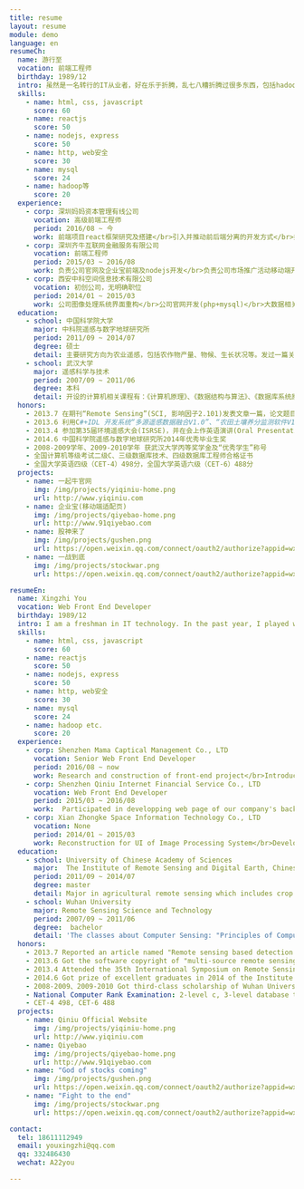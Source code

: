 ```yaml
---
title: resume
layout: resume
module: demo
language: en
resumeCh:
  name: 游行至
  vocation: 前端工程师
  birthday: 1989/12
  intro: 虽然是一名转行的IT从业者，好在乐于折腾，乱七八糟折腾过很多东西，包括hadoop、spark、scala、机器学习、docker（这些都忘得差不多了）等。最近一年机缘巧合投身于WEB前端，会点前端三板斧，nodejs也能搞一搞，http也略懂一点，网络安全也多少了解，似乎“知道”得那么多，似乎什么又都不懂。还是好好学习，天天向上吧！
  skills:
    - name: html, css, javascript
      score: 60
    - name: reactjs
      score: 50
    - name: nodejs, express
      score: 50
    - name: http, web安全
      score: 30
    - name: mysql
      score: 24
    - name: hadoop等
      score: 20
  experience:
    - corp: 深圳妈妈资本管理有线公司
      vocation: 高级前端工程师
      period: 2016/08 ~ 今
      work: 前端项目react框架研究及搭建</br>引入并推动前后端分离的开发方式</br>妈妈送房项目前端重构
    - corp: 深圳齐牛互联网金融服务有限公司
      vocation: 前端工程师
      period: 2015/03 ~ 2016/08
      work: 负责公司官网及企业宝前端及nodejs开发</br>负责公司市场推广活动移动端开发，有微信开发经验
    - corp: 西安中科空间信息技术有限公司
      vocation: 初创公司，无明确职位
      period: 2014/01 ~ 2015/03
      work: 公司图像处理系统界面重构</br>公司官网开发(php+mysql)</br>大数据相关技术研究
  education:
    - school: 中国科学院大学
      major: 中科院遥感与数字地球研究所
      period: 2011/09 ~ 2014/07
      degree: 硕士
      detail: 主要研究方向为农业遥感，包括农作物产量、物候、生长状况等。发过一篇关于农作物物候的英文文章，被Remote Sensing收录，SCI影响力因子>2.0，毕业论文是关于多源遥感图像融合。
    - school: 武汉大学
      major: 遥感科学与技术
      period: 2007/09 ~ 2011/06
      degree: 本科
      detail: 开设的计算机相关课程有：《计算机原理》、《数据结构与算法》、《数据库系统原理》、《C++面向对象程序设计》等。
  honors:
    - 2013.7 在期刊“Remote Sensing”(SCI, 影响因子2.101)发表文章一篇，论文题目为“Remote sensing based detection of crop phenology for agricultural zones in China using a new threshold method”
    - 2013.6 利用C#+IDL 开发系统“多源遥感数据融合V1.0”、“农田土壤养分监测软件V1.0”，并申请软件著作权
    - 2013.4 参加第35届环境遥感大会(ISRSE)，并在会上作英语演讲(Oral Presentation)
    - 2014.6 中国科学院遥感与数字地球研究所2014年优秀毕业生奖
    - 2008-2009学年、2009-2010学年 获武汉大学丙等奖学金及“优秀学生”称号
    - 全国计算机等级考试二级C、三级数据库技术、四级数据库工程师合格证书
    - 全国大学英语四级（CET-4）498分，全国大学英语六级（CET-6）488分
  projects:
    - name: 一起牛官网
      img: /img/projects/yiqiniu-home.png
      url: http://www.yiqiniu.com
    - name: 企业宝(移动端适配页)
      img: /img/projects/qiyebao-home.png
      url: http://www.91qiyebao.com
    - name: 股神来了
      img: /img/projects/gushen.png
      url: https://open.weixin.qq.com/connect/oauth2/authorize?appid=wx2f89bc3e1a10e265&redirect_uri=https://api.yiqiniu.com/gs_api/entryType&response_type=code&scope=snsapi_base&state=base#wechat_redirect
    - name: 一战到底
      img: /img/projects/stockwar.png
      url: https://open.weixin.qq.com/connect/oauth2/authorize?appid=wx2f89bc3e1a10e265&redirect_uri=https://api.yiqiniu.com/fight_api/fight_entry_type&response_type=code&scope=snsapi_base&state=base#wechat_redirect

resumeEn:
  name: Xingzhi You
  vocation: Web Front End Developer
  birthday: 1989/12
  intro: I am a freshman in IT technology. In the past year, I played with a lot of thing such as hadoop, spark, machine learning, docker etc. Now I decide to concentrate on Web Front End. I am familiar with html, css, javascript and nodejs. And I have been doing some research on http and Web security. It seem that I know so much, but I think that I know nothing. All I have to do is to Study hard, and make progress everyday!
  skills:
    - name: html, css, javascript
      score: 60
    - name: reactjs
      score: 50
    - name: nodejs, express
      score: 50
    - name: http, web安全
      score: 30
    - name: mysql
      score: 24
    - name: hadoop etc.
      score: 20
  experience:
    - corp: Shenzhen Mama Captical Management Co., LTD
      vocation: Senior Web Front End Developer
      period: 2016/08 ~ now
      work: Research and construction of front-end project</br>Introduce and promote the developing mode, separation of front-end and back-end</br>Reconstruction of mmsf project
    - corp: Shenzhen Qiniu Internet Financial Service Co., LTD
      vocation: Web Front End Developer
      period: 2015/03 ~ 2016/08
      work:  Participated in developping web page of our company's backstage management system, and the development of official website, qiyebao website.</br>Involved in mobile web page, wechat h5 page development for marketing activities.
    - corp: Xian Zhongke Space Information Technology Co., LTD
      vocation: None
      period: 2014/01 ~ 2015/03
      work: Reconstruction for UI of Image Processing System</br>Developping of official website (php+mysql)</br>Research on Big Data Technology
  education:
    - school: University of Chinese Academy of Sciences
      major:  The Institute of Remote Sensing and Digital Earth, Chinese Academy of Sciences
      period: 2011/09 ~ 2014/07
      degree: master
      detail: Major in agricultural remote sensing which includes crop yields, phenology, growth conditions etc. The thesis is about multi-source remote sensing image fusion.
    - school: Wuhan University
      major: Remote Sensing Science and Technology
      period: 2007/09 ~ 2011/06
      degree:  bachelor
      detail: 'The classes about Computer Sensing: "Principles of Computer", "Data structure and algorithm design", "Principles of Database System", "C++ object-oriented program design" etc.'
  honors:
    - 2013.7 Reported an article named "Remote sensing based detection of crop phenology for agricultural zones in China using a new threshold method" in "Remote Sensing" (SCI factor is 2.101)        
    - 2013.6 Got the software copyright of "multi-source remote sensing image fusion system V1.0", "Farmland soil nutrient monitoring software system V1.0"
    - 2013.4 Attended the 35th International Symposium on Remote Sensing of Environment and gave a speech
    - 2014.6 Got prize of excellent graduates in 2014 of the Institute of Remote Sensing and Digital Earth, Chinese Academy of Sciences
    - 2008-2009、2009-2010 Got third-class scholarship of Wuhan University
    - National Computer Rank Examination: 2-level c, 3-level database technology, 4-level database engineer
    - CET-4 498, CET-6 488
  projects:
    - name: Qiniu Official Website
      img: /img/projects/yiqiniu-home.png
      url: http://www.yiqiniu.com
    - name: Qiyebao
      img: /img/projects/qiyebao-home.png
      url: http://www.91qiyebao.com
    - name: "God of stocks coming"
      img: /img/projects/gushen.png
      url: https://open.weixin.qq.com/connect/oauth2/authorize?appid=wx2f89bc3e1a10e265&redirect_uri=https://api.yiqiniu.com/gs_api/entryType&response_type=code&scope=snsapi_base&state=base#wechat_redirect
    - name: "Fight to the end"
      img: /img/projects/stockwar.png
      url: https://open.weixin.qq.com/connect/oauth2/authorize?appid=wx2f89bc3e1a10e265&redirect_uri=https://api.yiqiniu.com/fight_api/fight_entry_type&response_type=code&scope=snsapi_base&state=base#wechat_redirect

contact:
  tel: 18611112949
  email: youxingzhi@qq.com
  qq: 332486430
  wechat: A22you

---
```

